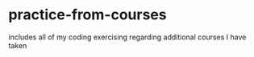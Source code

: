 # practice-from-courses
includes all of my coding exercising regarding additional courses I have taken
